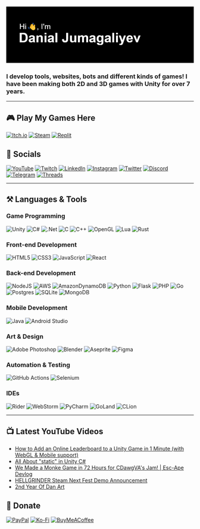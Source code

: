 [![Hi 👋, I'm Danial Jumagaliyev](header.png)](https://www.danqzq.games)

### I develop tools, websites, bots and different kinds of games! I have been making both 2D and 3D games with Unity for over 7 years.

---

## 🎮 Play My Games Here

[![Itch.io](https://img.shields.io/badge/Itch-%23FF0B34.svg?style=for-the-badge&logo=Itch.io&logoColor=white)](https://danqzq.itch.io/) 
[![Steam](https://img.shields.io/badge/steam-%23000000.svg?style=for-the-badge&logo=steam&logoColor=white)](https://store.steampowered.com/search/?publisher=Danial%20Jumagaliyev) 
[![Replit](https://img.shields.io/badge/Replit-DD1200?style=for-the-badge&logo=Replit&logoColor=white)](https://replit.com/@danqzq/Slime-Sweep) 

## 🔗 Socials

[![YouTube](https://img.shields.io/badge/YouTube-%23FF0000.svg?style=for-the-badge&logo=YouTube&logoColor=white)](https://www.youtube.com/@danqzq) 
[![Twitch](https://img.shields.io/badge/Twitch-%239146FF.svg?style=for-the-badge&logo=Twitch&logoColor=white)](https://www.twitch.tv/danqzq) 
[![LinkedIn](https://img.shields.io/badge/linkedin-%230077B5.svg?style=for-the-badge&logo=linkedin&logoColor=white)](https://www.linkedin.com/in/danial-jumagaliyev/) 
[![Instagram](https://img.shields.io/badge/Instagram-%23E4405F.svg?style=for-the-badge&logo=Instagram&logoColor=white)](https://www.instagram.com/danqzq) 
[![Twitter](https://img.shields.io/badge/Twitter-%231DA1F2.svg?style=for-the-badge&logo=Twitter&logoColor=white)](https://www.twitter.com/danqzq) 
[![Discord](https://img.shields.io/badge/Discord-%235865F2.svg?style=for-the-badge&logo=discord&logoColor=white)](https://discord.gg/cyfJUjBGgK) 
[![Telegram](https://img.shields.io/badge/Telegram-2CA5E0?style=for-the-badge&logo=telegram&logoColor=white)](https://t.me/dansplayground) 
[![Threads](https://img.shields.io/badge/Threads-000000?style=for-the-badge&logo=Threads&logoColor=white)](https://www.threads.net/@danqzq)

---

## ⚒️ Languages & Tools

### Game Programming

![Unity](https://img.shields.io/badge/unity-%23000000.svg?style=for-the-badge&logo=unity&logoColor=white) 
![C#](https://img.shields.io/badge/c%23-%23239120.svg?style=for-the-badge&logo=c-sharp&logoColor=white) 
![.Net](https://img.shields.io/badge/.NET-5C2D91?style=for-the-badge&logo=.net&logoColor=white) 
![C](https://img.shields.io/badge/c-%2300599C.svg?style=for-the-badge&logo=c&logoColor=white)
![C++](https://img.shields.io/badge/c++-%2300599C.svg?style=for-the-badge&logo=c%2B%2B&logoColor=white) 
![OpenGL](https://img.shields.io/badge/OpenGL-%23FFFFFF.svg?style=for-the-badge&logo=opengl) 
![Lua](https://img.shields.io/badge/lua-%232C2D72.svg?style=for-the-badge&logo=lua&logoColor=white) 
![Rust](https://img.shields.io/badge/rust-%23000000.svg?style=for-the-badge&logo=rust&logoColor=white) 


### Front-end Development

![HTML5](https://img.shields.io/badge/html5-%23E34F26.svg?style=for-the-badge&logo=html5&logoColor=white) 
![CSS3](https://img.shields.io/badge/css3-%231572B6.svg?style=for-the-badge&logo=css3&logoColor=white) 
![JavaScript](https://img.shields.io/badge/javascript-%23323330.svg?style=for-the-badge&logo=javascript&logoColor=%23F7DF1E) 
![React](https://img.shields.io/badge/react-%2320232a.svg?style=for-the-badge&logo=react&logoColor=%2361DAFB) 


### Back-end Development

![NodeJS](https://img.shields.io/badge/node.js-6DA55F?style=for-the-badge&logo=node.js&logoColor=white) 
![AWS](https://img.shields.io/badge/AWS-%23FF9900.svg?style=for-the-badge&logo=amazon-aws&logoColor=white) 
![AmazonDynamoDB](https://img.shields.io/badge/Amazon%20DynamoDB-4053D6?style=for-the-badge&logo=Amazon%20DynamoDB&logoColor=white) 
![Python](https://img.shields.io/badge/python-3670A0?style=for-the-badge&logo=python&logoColor=ffdd54) 
![Flask](https://img.shields.io/badge/flask-%23000.svg?style=for-the-badge&logo=flask&logoColor=white) 
![PHP](https://img.shields.io/badge/php-%23777BB4.svg?style=for-the-badge&logo=php&logoColor=white) 
![Go](https://img.shields.io/badge/go-%2300ADD8.svg?style=for-the-badge&logo=go&logoColor=white) 
![Postgres](https://img.shields.io/badge/postgres-%23316192.svg?style=for-the-badge&logo=postgresql&logoColor=white)
![SQLite](https://img.shields.io/badge/sqlite-%2307405e.svg?style=for-the-badge&logo=sqlite&logoColor=white) 
![MongoDB](https://img.shields.io/badge/MongoDB-%234ea94b.svg?style=for-the-badge&logo=mongodb&logoColor=white) 


### Mobile Development

![Java](https://img.shields.io/badge/java-%23ED8B00.svg?style=for-the-badge&logo=java&logoColor=white) 
![Android Studio](https://img.shields.io/badge/Android%20Studio-3DDC84.svg?style=for-the-badge&logo=android-studio&logoColor=white) 


### Art & Design

![Adobe Photoshop](https://img.shields.io/badge/adobe%20photoshop-%2331A8FF.svg?style=for-the-badge&logo=adobe%20photoshop&logoColor=white)
![Blender](https://img.shields.io/badge/blender-%23F5792A.svg?style=for-the-badge&logo=blender&logoColor=white)
![Aseprite](https://img.shields.io/badge/Aseprite-FFFFFF?style=for-the-badge&logo=Aseprite&logoColor=#7D929E) 
![Figma](https://img.shields.io/badge/figma-%23F24E1E.svg?style=for-the-badge&logo=figma&logoColor=white)


### Automation & Testing

![GitHub Actions](https://img.shields.io/badge/github%20actions-%232671E5.svg?style=for-the-badge&logo=githubactions&logoColor=white)
![Selenium](https://img.shields.io/badge/-selenium-%43B02A?style=for-the-badge&logo=selenium&logoColor=white)


### IDEs

![Rider](https://img.shields.io/badge/Rider-000000.svg?style=for-the-badge&logo=Rider&logoColor=white&color=black&labelColor=crimson) 
![WebStorm](https://img.shields.io/badge/webstorm-143?style=for-the-badge&logo=webstorm&logoColor=white&color=black) 
![PyCharm](https://img.shields.io/badge/pycharm-143?style=for-the-badge&logo=pycharm&logoColor=black&color=black&labelColor=green) 
![GoLand](https://img.shields.io/badge/GoLand-0f0f0f?&style=for-the-badge&logo=goland&logoColor=white) 
![CLion](https://img.shields.io/badge/CLion-black?style=for-the-badge&logo=clion&logoColor=white)

---

## 📺 Latest YouTube Videos
<!-- BLOG-POST-LIST:START -->
- [How to Add an Online Leaderboard to a Unity Game in 1 Minute &lpar;with WebGL &amp; Mobile support&rpar;](https://www.youtube.com/watch?v=v0aWwSkC-4o)
- [All About &quot;static&quot; in Unity C#](https://www.youtube.com/watch?v=msvnzSoURFI)
- [We Made a Monke Game in 72 Hours for CDawgVA&#39;s Jam! | Esc-Ape Devlog](https://www.youtube.com/watch?v=pjR-3SQ1YVg)
- [HELLGRINDER Steam Next Fest Demo Announcement](https://www.youtube.com/watch?v=B9KiJuTpZH0)
- [2nd Year Of Dan Art](https://www.youtube.com/watch?v=9lonmjtzBv4)
<!-- BLOG-POST-LIST:END -->

## 💌 Donate
[![PayPal](https://img.shields.io/badge/PayPal-00457C?style=for-the-badge&logo=paypal&logoColor=white)](https://paypal.me/danqzq) 
[![Ko-Fi](https://img.shields.io/badge/Ko--fi-F16061?style=for-the-badge&logo=ko-fi&logoColor=white)](https://ko-fi.com/danqzq) 
[![BuyMeACoffee](https://img.shields.io/badge/Buy%20Me%20a%20Coffee-ffdd00?style=for-the-badge&logo=buy-me-a-coffee&logoColor=black)](https://www.buymeacoffee.com/danqzq)
